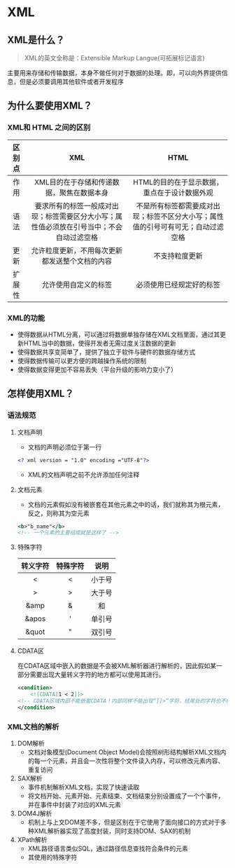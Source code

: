 # XML

## XML是什么？

>XML的英文全称是：Extensible Markup Langue(可拓展标记语言)

主要用来存储和传输数据，本身不做任何对于数据的处理。即，可以向外界提供信息，但是必须要调用其他软件或者开发程序

## 为什么要使用XML？

### XML和 HTML 之间的区别

|区别点|XML|HTML|
|:--:|:--:|:--:|
|作用|XML目的在于存储和传递数据，聚焦在数据本身|HTML的目的在于显示数据，重点在于设计数据外观|
|语法|要求所有的标签一般成对出现；标签需要区分大小写；属性值必须放在引号当中；不会自动过滤空格|不是所有标签都需要成对出现；标签不区分大小写；属性值的引号可有可无；自动过滤空格|
|更新|允许粒度更新，不用每次更新都发送整个文档的内容|不支持粒度更新|
|扩展性|允许使用自定义的标签|必须使用已经规定好的标签|

### XML的功能

- 使得数据从HTML分离，可以通过将数据单独存储在XML文档里面，通过其更新HTML当中的数据，使得开发者无需过度关注数据的更新
- 使得数据共享变简单了，提供了独立于软件与硬件的数据存储方式
- 使得数据传输可以更方便的跨越操作系统的限制
- 使得数据变得更加不容易丢失（平台升级的影响力变小了）

## 怎样使用XML？

### 语法规范

1. 文档声明
    - 文档的声明必须位于第一行

    ```xml
    <? xml version = "1.0" encoding ="UTF-8"?>
    ```

    - XML的文档声明之前不允许添加任何注释
2. 文档元素
    - 文档的元素假如没有被嵌套在其他元素之中的话，我们就称其为根元素，反之，则称其为空元素

    ```xml
    <b>"b_name"</b>
    <!-- 一个元素的主要组成就是这样了 -->
    ```

3. 特殊字符

    |转义字符|特殊字符|说明|
    |:--:|:--:|:--:|
    |&lt;|<|小于号|
    |&gt;|>|大于号|
    |&amp|&|和|
    |&apos|'|单引号|
    |&quot|"|双引号|

4. CDATA区

    在CDATA区域中嵌入的数据是不会被XML解析器进行解析的，因此假如某一部分需要出现大量转义字符的地方都可以使用其进行。

    ```xml
    <condition>
        <![CDATA[1 < 2]]>
    <!-- CDATA区域内部不能嵌套CDATA！内部同样不能出现“]]>”字符，结尾处的字符也不能包含空格或者换行 -->
    </condition>
    ```

### XML文档的解析

1. DOM解析
    - 文档对象模型(Document Object Model)会按照树形结构解析XML文档内的每一个元素，并且会一次性将整个文件读入内存，可以修改元素内容、重复访问
2. SAX解析
    - 事件机制解析XML文档，实现了快速读取
    - 将文档开始、元素开始、元素结束、文档结束分别设置成了一个个事件，并在事件中封装了对应的XML元素
3. DOM4J解析
    - 机制上与上文DOM差不多，但是区别在于它使用了面向接口的方式对于多种XML解析器实现了高度封装，同时支持DOM、SAX的机制
4. XPath解析
    - XML路径语言类似SQL，通过路径信息查找符合条件的元素
    - 其使用的特殊字符
